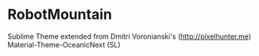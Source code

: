 # RobotMountain
Sublime Theme extended from Dmitri Voronianski's (http://pixelhunter.me) Material-Theme-OceanicNext (SL)
